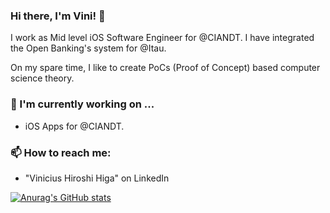 ### Hi there, I'm Vini! 👋

I work as Mid level iOS Software Engineer for @CIANDT. I have integrated the Open Banking's system for @Itau. 

On my spare time, I like to create PoCs (Proof of Concept) based computer science theory.

### 🌱 I'm currently working on ...
- iOS Apps for @CIANDT.

### 📫 How to reach me:
- "Vinicius Hiroshi Higa" on LinkedIn


[![Anurag's GitHub stats](https://github-readme-stats.vercel.app/api?username=vinihiga)](https://github.com/anuraghazra/github-readme-stats)
